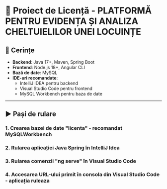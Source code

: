 # 📘 Proiect de Licență - PLATFORMĂ PENTRU EVIDENȚA ȘI ANALIZA CHELTUIELILOR UNEI LOCUINȚE

## 🔧 Cerințe

- **Backend**: Java 17+, Maven, Spring Boot
- **Frontend**: Node.js 18+, Angular CLI
- **Bază de date**: MySQL
- **IDE-uri recomandate**:
  - IntelliJ IDEA pentru backend
  - Visual Studio Code pentru frontend
  - MySQL Workbench pentru baza de date

---

## ▶️ Pași de rulare

### 1. Crearea bazei de date "licenta" - recomandat MySQLWorkbench
### 2. Rularea aplicației Java Spring în IntelliJ Idea
### 3. Rularea comenzii "ng serve" în Visual Studio Code
### 4. Accesarea URL-ului primit în consola din Visual Studio Code - aplicația ruleaza

